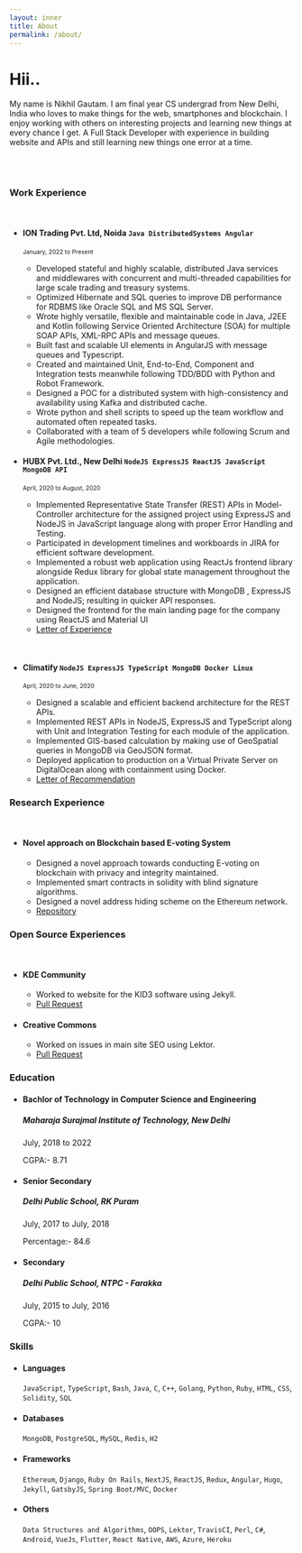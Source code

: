 ```yaml
---
layout: inner
title: About
permalink: /about/
---
```


# Hii..

My name is Nikhil Gautam. I am final year CS undergrad from New Delhi, India who loves to make things for the web, smartphones and blockchain. I enjoy working with others on interesting projects and learning new things at every chance I get. A Full Stack Developer with experience in building website and APIs and still learning new things one error at a time.

<br />
<br />

### Work Experience

<br />

- #### ION Trading Pvt. Ltd, Noida `Java DistributedSystems Angular`
	<span style="font-size:0.75em;">January, 2022 to Present </span>
	- Developed stateful and highly scalable, distributed Java services and middlewares with concurrent and multi-threaded capabilities for large scale trading and treasury systems.
	- Optimized Hibernate and SQL queries to improve DB performance for RDBMS like Oracle SQL and MS SQL Server.
	- Wrote highly versatile, flexible and maintainable code in Java, J2EE and Kotlin following Service Oriented Architecture (SOA) for multiple SOAP APIs, XML-RPC APIs and message queues.
   	- Built fast and scalable UI elements in AngularJS with message queues and Typescript.
	- Created and maintained Unit, End-to-End, Component and Integration tests meanwhile following TDD/BDD with Python and Robot Framework.
	- Designed a POC for a distributed system with high-consistency and availability using Kafka and distributed cache.
	- Wrote python and shell scripts to speed up the team workflow and automated often repeated tasks.
	- Collaborated with a team of 5 developers while following Scrum and Agile methodologies.
  
- #### HUBX Pvt. Ltd., New Delhi `NodeJS ExpressJS ReactJS JavaScript MongoDB API`

  <span style="font-size:0.75em;">April, 2020 to August, 2020 </span>

  - Implemented Representative State Transfer (REST) APIs in Model-Controller architecture for the assigned project using ExpressJS and NodeJS in JavaScript language along with proper Error Handling and Testing.
  - Participated in development timelines and workboards in JIRA for efficient software development.
  - Implemented a robust web application using ReactJs frontend library alongside Redux library for global state management throughout the application.
  - Designed an efficient database structure with MongoDB , ExpressJS and NodeJS; resulting in quicker API responses.
  - Designed the frontend for the main landing page for the company using ReactJS and Material UI
  - [Letter of Experience](https://drive.google.com/file/d/1KPMWNrIsXKqE0hfkrpjVfnm2p67OUoD5/view?usp=sharing)

<br/>

- #### Climatify `NodeJS ExpressJS TypeScript MongoDB Docker Linux`

  <span style="font-size:0.75em;">April, 2020 to June, 2020 </span>

  - Designed a scalable and efficient backend architecture for the REST APIs.
  - Implemented REST APIs in NodeJS, ExpressJS and TypeScript along with Unit and Integration Testing for each module of the application.
  - Implemented GIS-based calculation by making use of GeoSpatial queries in MongoDB via GeoJSON format.
  - Deployed application to production on a Virtual Private Server on DigitalOcean along with containment using Docker.
  - [Letter of Recommendation](https://drive.google.com/file/d/1HJhT9hLbVmFvlrnKHA7Z82W2JEpvSZ8B/view?usp=sharing)

### Research Experience

<br />

- #### Novel approach on Blockchain based E-voting System
  - Designed a novel approach towards conducting E-voting on blockchain with privacy and integrity maintained.
  - Implemented smart contracts in solidity with blind signature algorithms.
  - Designed a novel address hiding scheme on the Ethereum network.
  - [Repository](https://github.com/StealthVoting)

### Open Source Experiences

<br />

- #### KDE Community

  - Worked to website for the KID3 software using Jekyll.
  - [Pull Request](https://invent.kde.org/websites/kid3-kde-org/-/commit/f3c5629202b9741d574307a69d7ab30ba0dd24c2)

- #### Creative Commons
  - Worked on issues in main site SEO using Lektor.
  - [Pull Request](https://github.com/creativecommons/creativecommons.github.io-source/pull/201)

### Education

- #### Bachlor of Technology in Computer Science and Engineering

  ##### _Maharaja Surajmal Institute of Technology, New Delhi_

  <p style="font-size:1em;">July, 2018 to 2022 </p>
  <p style="font-size:1em;">CGPA:- 8.71 </p>

- #### Senior Secondary

  ##### _Delhi Public School, RK Puram_

  <p style="font-size:1em;">July, 2017 to July, 2018 </p>
  <p style="font-size:1em;">Percentage:- 84.6 </p>

- #### Secondary
  ##### _Delhi Public School, NTPC - Farakka_
  <p style="font-size:1em;">July, 2015 to July, 2016 </p>
  <p style="font-size:1em;">CGPA:- 10 </p>

### Skills

- #### Languages

  `JavaScript`, `TypeScript`, `Bash`,
  `Java`, `C`, `C++`, `Golang`,
  `Python`, `Ruby`, `HTML`, `CSS`,
  `Solidity`, `SQL`

- #### Databases

  `MongoDB`, `PostgreSQL`, `MySQL`, `Redis`, `H2`

- #### Frameworks

  `Ethereum`, `Django`,
  `Ruby On Rails`, `NextJS`,
  `ReactJS`, `Redux`,
  `Angular`, `Hugo`,
  `Jekyll`, `GatsbyJS`,
  `Spring Boot/MVC`, `Docker`

- #### Others
  `Data Structures and Algorithms`,
  `OOPS`,
  `Lektor`, `TravisCI`, `Perl`,
  `C#`, `Android`, `VueJs`,
  `Flutter`, `React Native`,
  `AWS`, `Azure`, `Heroku`
